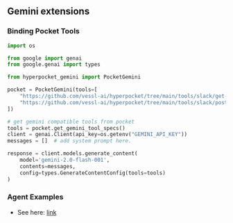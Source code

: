 ## Gemini extensions

### Binding Pocket Tools

```python
import os

from google import genai
from google.genai import types

from hyperpocket_gemini import PocketGemini

pocket = PocketGemini(tools=[
    "https://github.com/vessl-ai/hyperpocket/tree/main/tools/slack/get-message",
    "https://github.com/vessl-ai/hyperpocket/tree/main/tools/slack/post-message",
])

# get gemini compatible tools from pocket
tools = pocket.get_gemini_tool_specs()
client = genai.Client(api_key=os.getenv("GEMINI_API_KEY"))
messages = []  # add system prompt here. 

response = client.models.generate_content(
    model='gemini-2.0-flash-001',
    contents=messages,
    config=types.GenerateContentConfig(tools=tools)
)
```

### Agent Examples

- See here: [link](/examples/gemini/tool-calling-agent/tool_calling_agent/agent.py)